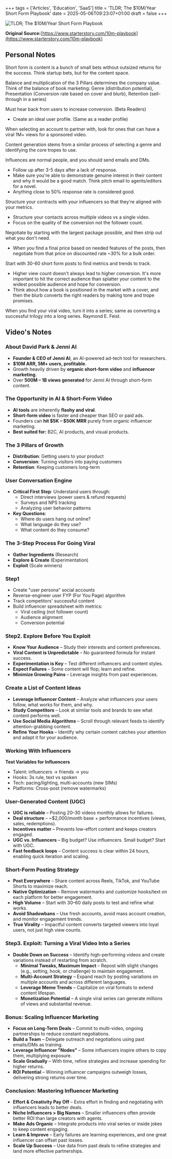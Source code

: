 +++
tags = ['Articles', 'Education', 'SaaS']
title = 'TLDR; The $10M/Year Short Form Playbook'
date = 2025-05-06T09:23:07+01:00
draft = false
+++

![TLDR; The $10M/Year Short Form Playbook](https://pbrazeale.github.io/images/TLDR_10M_Short_Form_Playbok.jpg)

**Original Source:**[https://www.starterstory.com/10m-playbook](https://www.starterstory.com/10m-playbook)

## Personal Notes

Short form is content is a bunch of small bets without outsized returns for the success. Think startup bets, but for the content space.

Balance and multiplication of the 3 Pillars determines the company value. Think of the balance of book marketing: Genre (distribution potential), Presentation (Conversion rate based on cover and blurb), Retention (sell-through in a series)

Must hear back from users to increase conversion. (Beta Readers)

- Create an ideal user profile. (Same as a reader profile)

When selecting an account to partner with, look for ones that can have a viral 1M+ views for a sponsored video.

Content generation stems from a similar process of selecting a genre and identifying the core tropes to use.

Influences are normal people, and you should send emails and DMs.

- Follow up after 3-5 days after a lack of response.
- Make sure you're able to demonstrate genuine interest in their content and why it would be a good match. Think pitch email to agents/editors for a novel.
- Anything close to 50% response rate is considered good.

Structure your contracts with your influencers so that they're aligned with your metrics.

- Structure your contacts across multiple videos vs a single video.
- Focus on the quality of the conversion not the follower count.

Negotiate by starting with the largest package possible, and then strip out what you don't need.

- When you find a final price based on needed features of the posts, then negotiate from that price on discounted rate ~30% for a bulk order.

Start with 30-60 short form posts to find metrics and trends to track.

- Higher view count doesn't always lead to higher conversion. It's more important to hit the correct audience than splatter your content to the widest possible audience and hope for conversion.
- Think about how a book is positioned in the market with a cover, and then the blurb converts the right readers by making tone and trope promises.

When you find your viral video, turn it into a series; same as converting a successful trilogy into a long series. Raymond E. Feist.

## Video's Notes

### About David Park & Jenni AI

- **Founder & CEO of Jenni AI**, an AI-powered ad-tech tool for researchers.
- **$10M ARR, 5M+ users, profitable**.
- Growth heavily driven by **organic short-form video** and **influencer marketing**.
- Over **500M – 1B views generated** for Jenni AI through short-form content.

### The Opportunity in AI & Short-Form Video

- **AI tools** are inherently **flashy and viral**.
- **Short-form video** is faster and cheaper than SEO or paid ads.
- Founders can **hit $5K – $50K MRR** purely from organic influencer marketing.
- **Best suited for:** B2C, AI products, and visual products.

### The 3 Pillars of Growth

- **Distribution**: Getting users to your product
- **Conversion**: Turning visitors into paying customers
- **Retention**: Keeping customers long-term

### User Conversation Engine

- **Critical First Step**: Understand users through:
  - Direct interviews (power users & refund requests)
  - Surveys and NPS tracking
  - Analyzing user behavior patterns
- **Key Questions**:
  - Where do users hang out online?
  - What language do they use?
  - What content do they consume?

### The 3-Step Process For Going Viral

- **Gather Ingredients** (Research)
- **Explore & Create** (Experimentation)
- **Exploit** (Scale winners)

### Step1

- Create "user persona" social accounts
- Reverse-engineer user FYP (For You Page) algorithm
- Track competitors' successful content
- Build influencer spreadsheet with metrics:
  - Viral ceiling (not follower count)
  - Audience alignment
  - Conversion potential

### Step2. Explore Before You Exploit

- **Know Your Audience** – Study their interests and content preferences.
- **Viral Content is Unpredictable** – No guaranteed formula for instant success.
- **Experimentation is Key** – Test different influencers and content styles.
- **Expect Failures** – Some content will flop; learn and refine.
- **Minimize Growing Pains** – Leverage insights from past experiences.

### Create a List of Content Ideas

- **Leverage Influencer Content** – Analyze what influencers your users follow, what works for them, and why.
- **Study Competitors** – Look at similar tools and brands to see what content performs well.
- **Use Social Media Algorithms** – Scroll through relevant feeds to identify attention-grabbing content.
- **Refine Your Hooks** – Identify why certain content catches your attention and adapt it for your audience.

### Working With Influencers

**Test Variables for Influencers**

- Talent: influencers → friends → you
- Hooks: 3s rule, text vs spoken
- Tech: pacing/lighting, multi-accounts (new SIMs)
- Platforms: Cross-post (remove watermarks)

### User-Generated Content (UGC)

- **UGC is reliable** – Posting 20–30 videos monthly allows for failures.
- **Deal structure** – ~$2,000/month base + performance incentives (views, sales, redemptions).
- **Incentives matter** – Prevents low-effort content and keeps creators engaged.
- **UGC vs. Influencers** – Big budget? Use influencers. Small budget? Start with UGC.
- **Fast feedback loops** – Content success is clear within 24 hours, enabling quick iteration and scaling.

### Short-Form Posting Strategy

- **Post Everywhere** – Share content across Reels, TikTok, and YouTube Shorts to maximize reach.
- **Native Optimization** – Remove watermarks and customize hooks/text on each platform for better engagement.
- **High Volume** – Start with 30–60 daily posts to test and refine what works.
- **Avoid Shadowbans** – Use fresh accounts, avoid mass account creation, and monitor engagement trends.
- **True Virality** – Impactful content converts targeted viewers into loyal users, not just high view counts.

### Step3. Exploit: Turning a Viral Video Into a Series

- **Double Down on Success** – Identify high-performing videos and create variations instead of restarting from scratch.
  - **Minimal Tweaks, Maximum Impact** – Repost with slight changes (e.g., setting, hook, or challenge) to maintain engagement.
  - **Multi-Account Strategy** – Expand reach by posting variations on multiple accounts and across different languages.
  - **Leverage Meme Trends** – Capitalize on viral formats to extend content lifespan.
  - **Monetization Potential** – A single viral series can generate millions of views and substantial revenue.

### Bonus: Scaling Influencer Marketing

- **Focus on Long-Term Deals** – Commit to multi-video, ongoing partnerships to reduce constant negotiations.
- **Build a Team** – Delegate outreach and negotiations using past emails/DMs as training.
- **Leverage Influencer "Nodes"** – Some influencers inspire others to copy them, multiplying exposure.
- **Scale Gradually** – With time, refine strategies and increase spending for higher returns.
- **ROI Potential** – Winning influencer campaigns outweigh losses, delivering strong returns over time.

### Conclusion: Mastering Influencer Marketing

- **Effort & Creativity Pay Off** – Extra effort in finding and negotiating with influencers leads to better deals.
- **Niche Influencers > Big Names** – Smaller influencers often provide better ROI than large creators with agents.
- **Make Ads Organic** – Integrate products into viral series or inside jokes to keep content engaging.
- **Learn & Improve** – Early failures are learning experiences, and one great influencer can offset past losses.
- **Scale Up Success** – Use data from past deals to refine strategies and land more effective partnerships.
